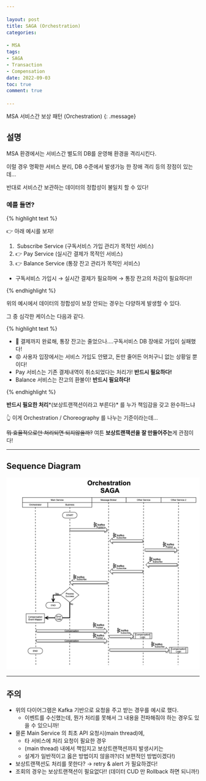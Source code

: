 ```yaml
---

layout: post
title: SAGA (Orchestration)
categories:

- MSA
tags:
- SAGA
- Transaction
- Compensation
date: 2022-09-03
toc: true
comment: true

---
```


MSA 서비스간 보상 패턴 (Orchestration)
{: .message}

## 설명

MSA 환경에서는 서비스간 별도의 DB를 운영해 환경을 격리시킨다.

이럴 경우 명확한 서비스 분리, DB 수준에서 발생가능 한 장애 격리 등의 장점이 있는데…

반대로 서비스간 보관하는 데이터의 정합성이 불일치 할 수 있다!

### 예를 들면?

{% highlight text %}

👉 아래 예시를 보자!

1.  Subscribe Service (구독서비스 가입 관리가 목적인 서비스)
2. 👉 Pay Service (실시간 결제가 목적인 서비스)
3. 👉 Balance Service (통장 잔고 관리가 목적인 서비스)
- 구독서비스 가입시 → 실시간 결제가 필요하며 → 통장 잔고의 차감이 필요하다!!

{% endhighlight %}

위의 예시에서 데이터의 정합성이 보장 안되는 경우는 다양하게 발생할 수 있다.

그 중 심각한 케이스는 다음과 같다.

{% highlight text %}

- 🧐 결제까지 완료해, 통장 잔고는 줄었으나….구독서비스 DB 장애로 가입이 실패했다!
- 😡 사용자 입장에서는 서비스 가입도 안됐고, 돈만 줄어든 어처구니 없는 상황일 뿐이다!
- Pay 서비스는 기존 결제내역이 취소되었다는 처리가! **반드시 필요하다!**
- Balance 서비스는 잔고의 환불이! **반드시 필요하다!**

{% endhighlight %}

**반드시 필요한 처리***(보상트랜잭션이라고 부른다)* 를 누가 책임감을 갖고 완수하느냐

👆 이게 Orchestration / Choreography 를 나누는 기준이라는데…

~~뭐 효율적으로만 처리되면 되지않을까?~~ 여튼 **보상트랜잭션을 잘 만들어주는**게 관점이다!

---

## Sequence Diagram

![/assets/img/SAGA(Orchestration).png](/assets/img/SAGA(Orchestration).png)

---

## 주의

- 위의 다이어그램은 Kafka 기반으로 요청을 주고 받는 경우를 예시로 했다.
    - 이벤트를 수신했는데, 뭔가 처리를 못해서 그 내용을 전파해줘야 하는 경우도 있을 수 있으니까!
- 물론 Main Service 의 최초 API 요청시(main thread)에,
    - 타 서비스에 처리 요청이 필요한 경우
    - (main thread) 내에서 책임지고 보상트랜잭션까지 발생시키는
    - 설계가 일반적이고 옳은 방법이지 않을까?(더 보편적인 방법이겠다!)
- 보상트랜잭션도 처리를 못한다? → retry & alert 가 필요하겠다!
- 조회의 경우는 보상트랜잭션이 필요없다!! (데이터 CUD 만 Rollback 하면 되니까!)